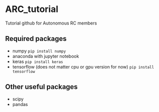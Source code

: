 # ARC_tutorial
Tutorial github for Autonomous RC members

## Required packages
* numpy
```pip install numpy```
* anaconda with jupyter notebook
* keras
```pip install keras```
* tensorflow (does not matter cpu or gpu version for now)
```pip install tensorflow```

## Other useful packages
* scipy
* pandas
